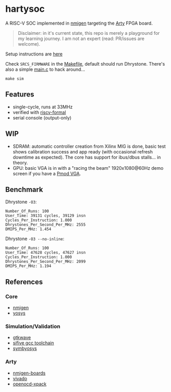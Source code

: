 # hartysoc

A RISC-V SOC implemented in [nmigen](https://github.com/nmigen/nmigen) targeting the [Arty](https://store.digilentinc.com/arty-a7-artix-7-fpga-development-board/) FPGA board.

> Disclaimer: in it's current state, this repo is merely a playground for my learning journey. I am not an expert (read: PR/issues are welcome).

Setup instructions are [here](SETUP.md)

Check `SRCS_FIRMWARE` in the [Makefile](Makefile), default should run Dhrystone. There's also a simple [main.c](firmware/main.c) to hack around...

```
make sim
```

## Features

- single-cycle, runs at 33MHz
- verified with [riscv-formal](https://github.com/SymbioticEDA/riscv-formal)
- serial console (output-only)

## WIP

- SDRAM: automatic controller creation from Xilinx MIG is done, basic test shows calibration success and app ready (with occasional refresh downtime as expected). The core has support for ibus/dbus stalls... in theory.
- GPU: basic VGA is in with a "racing the beam" 1920x1080@60Hz demo screen if you have a [Pmod VGA](https://store.digilentinc.com/pmod-vga-video-graphics-array/).


## Benchmark

Dhrystone `-O3`:
```
Number_Of_Runs: 100
User_Time: 39131 cycles, 39129 insn
Cycles_Per_Instruction: 1.000
Dhrystones_Per_Second_Per_MHz: 2555
DMIPS_Per_MHz: 1.454
```
Dhrystone `-O3 --no-inline`:
```
Number_Of_Runs: 100
User_Time: 47628 cycles, 47627 insn
Cycles_Per_Instruction: 1.000
Dhrystones_Per_Second_Per_MHz: 2099
DMIPS_Per_MHz: 1.194
```

## References

### Core

- [nmigen](https://github.com/nmigen/nmigen)
- [yosys](https://github.com/YosysHQ/yosys)

### Simulation/Validation

- [gtkwave](http://gtkwave.sourceforge.net/)
- [sifive gcc toolchain](https://github.com/sifive/freedom-tools/releases)
- [symbyosys](https://github.com/YosysHQ/SymbiYosys.git)

### Arty

- [nmigen-boards](https://github.com/nmigen/nmigen-boards)
- [vivado](https://www.xilinx.com/products/design-tools/vivado.html)
- [openocd-xpack](https://github.com/xpack-dev-tools/openocd-xpack)
